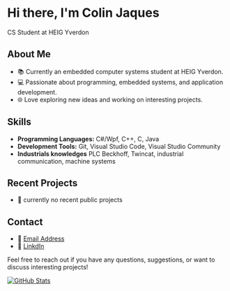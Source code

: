 # Hi there, I'm Colin Jaques 
CS Student at HEIG Yverdon

## About Me
- 📚 Currently an embedded computer systems student at HEIG Yverdon.
- 💻 Passionate about programming, embedded systems, and application development.
- 🌐 Love exploring new ideas and working on interesting projects.

## Skills
- **Programming Languages:** C#/Wpf, C++, C, Java
- **Development Tools:** Git, Visual Studio Code, Visual Studio Community
- **Industrials knowledges** PLC Beckhoff, Twincat, industrial communication, machine systems

## Recent Projects
- 🚀 currently no recent public projects

## Contact
- 📧 [Email Address](mailto:colin.jaques@heig-vd.ch)
- 🔗 [LinkdIn](mailto:www.linkedin.com/in/colin-jaques)

Feel free to reach out if you have any questions, suggestions, or want to discuss interesting projects!

[![GitHub Stats](https://github-readme-stats.vercel.app/api?username=CoJaques&show_icons=true)](https://github.com/CoJaques)
